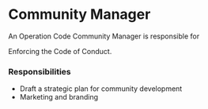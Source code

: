 # Community Manager

An Operation Code Community Manager is responsible for

Enforcing the Code of Conduct.

### Responsibilities
* Draft a strategic plan for community development
* Marketing and branding
